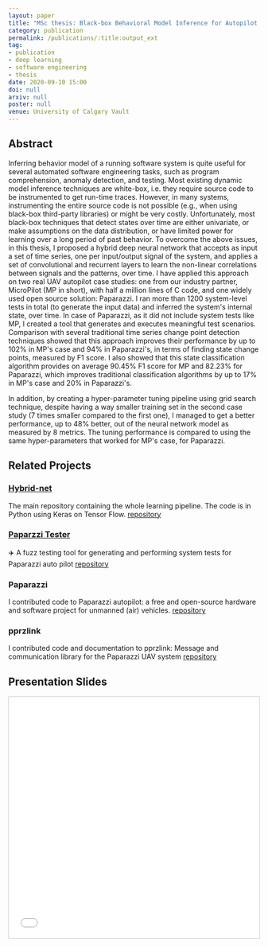 ```yaml
---
layout: paper
title: "MSc thesis: Black-box Behavioral Model Inference for Autopilot Software Systems"
category: publication
permalink: /publications/:title:output_ext
tag:
- publication
- deep learning
- software engineering
- thesis
date: 2020-09-10 15:00
doi: null
arxiv: null
poster: null
venue: University of Calgary Vault
---
```


## Abstract
Inferring behavior model of a running software system is quite useful for several automated software engineering tasks, such as program comprehension, anomaly detection, and testing. Most existing dynamic model inference techniques are white-box, i.e. they require source code to be instrumented to get run-time traces. However, in many systems, instrumenting the entire source code is not possible (e.g., when using black-box third-party libraries) or might be very costly. 
Unfortunately, most black-box techniques that detect states over time are either univariate, or make assumptions on the data distribution, or have limited power for learning over a long period of past behavior. 
To overcome the above issues, in this thesis, I proposed a hybrid deep neural network that accepts as input a set of time series, one per input/output signal of the system, and applies a set of convolutional and recurrent layers to learn the non-linear correlations between signals and the patterns, over time. 
I have applied this approach on two real UAV autopilot case studies: one from our industry partner, MicroPilot (MP in short), with half a million lines of C code, and one widely used open source solution: Paparazzi. 
I ran more than 1200 system-level tests in total (to generate the input data) and inferred the system's internal state, over time.
In case of Paparazzi, as it did not include system tests like MP, I created a tool that generates and executes meaningful test scenarios.
Comparison with several traditional time series change point detection techniques showed that this approach improves their performance by up to 102% in MP's case and 94% in Paparazzi's, in terms of finding state change points, measured by F1 score. I also showed that this state classification algorithm provides on average 90.45% F1 score for MP and 82.23% for Paparazzi, which improves traditional classification algorithms by up to 17% in MP's case and 20% in Paparazzi's.

In addition, by creating a hyper-parameter tuning pipeline using grid search technique, despite having a way smaller training set in the second case study (7 times smaller compared to the first one), I managed to get a better performance, up to 48% better, out of the neural network model as measured by 8 metrics.
The tuning performance is compared to using the same hyper-parameters that worked for MP's case, for Paparazzi.

## Related Projects
### [Hybrid-net](/projects/#inferring-state-models-from-black-box-software-using-hybrid-deep-neural-networks)
The main repository containing the whole learning pipeline. The code is in Python using Keras on Tensor Flow.
[repository](https://github.com/sea-lab/hybrid-net)

### [Paparzzi Tester](/projects/#paparzzi-tester)
:airplane:️ A fuzz testing tool for generating and performing system tests for Paparazzi auto pilot
[repository](https://github.com/MJafarMashhadi/pprz_tester)

### Paparazzi
I contributed code to Paparazzi autopilot: a free and open-source hardware and software project for unmanned (air) vehicles.
[repository](https://github.com/MJafarMashhadi/paparazzi)

### pprzlink
I contributed code and documentation to pprzlink: Message and communication library for the Paparazzi UAV system
[repository](https://github.com/MJafarMashhadi/pprzlink)

## Presentation Slides
<iframe src="//www.slideshare.net/slideshow/embed_code/key/KYetgcTa9ummEU" width="595" height="485" frameborder="0" marginwidth="0" marginheight="0" scrolling="no" style="border:1px solid #CCC; border-width:1px; margin-bottom:5px; max-width: 100%;" allowfullscreen> </iframe>
